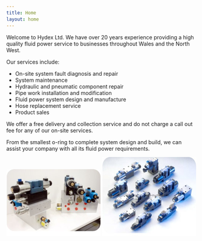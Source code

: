 ```yaml
---
title: Home
layout: home
---
```


Welcome to Hydex Ltd. We have over 20 years experience providing a high quality fluid power service to businesses throughout Wales and the North West.

Our services include:
- On-site system fault diagnosis and repair
- System maintenance
- Hydraulic and pneumatic component repair
- Pipe work installation and modification
- Fluid power system design and manufacture
- Hose replacement service
- Product sales

We offer a free delivery and collection service and do not charge a call out fee for any of our on-site services.

From the smallest o-ring to complete system design and build, we can assist your company with all its fluid power requirements.

![](/assets/images/image.jpg)
![](/assets/images/image2.jpg)
